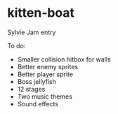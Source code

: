 # kitten-boat

Sylvie Jam entry

To do: 
- Smaller collision hitbox for walls
- Better enemy sprites
- Better player sprite
- Boss jellyfish
- 12 stages
- Two music themes
- Sound effects